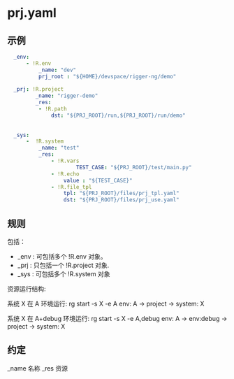 # prj.yaml 

## 示例
``` yaml
  _env:
      - !R.env
          _name: "dev"
          prj_root : "${HOME}/devspace/rigger-ng/demo"
  
  _prj: !R.project
         _name: "rigger-demo"
         _res:
          - !R.path
              dst: "${PRJ_ROOT}/run,${PRJ_ROOT}/run/demo"
  
  
  _sys:
      -  !R.system
          _name: "test"
          _res:
              - !R.vars
                      TEST_CASE: "${PRJ_ROOT}/test/main.py"
              - !R.echo
                  value : "${TEST_CASE}"
              - !R.file_tpl
                  tpl: "${PRJ_ROOT}/files/prj_tpl.yaml"
                  dst: "${PRJ_ROOT}/files/prj_use.yaml"
```
## 规则
包括：
* _env  : 可包括多个 !R.env 对象。
* _prj  : 只包括一个 !R.project 对象.
* _sys :  可包括多个 !R.system 对象

资源运行结构: 
   
  系统 X 在 A 环境运行:
  rg start -s X -e A
  env: A  -> project  -> system: X
   
  系统 X 在 A+debug 环境运行:
  rg start -s X -e A,debug
  env: A  -> env:debug -> project -> system: X  
   
## 约定
_name  名称
_res   资源
